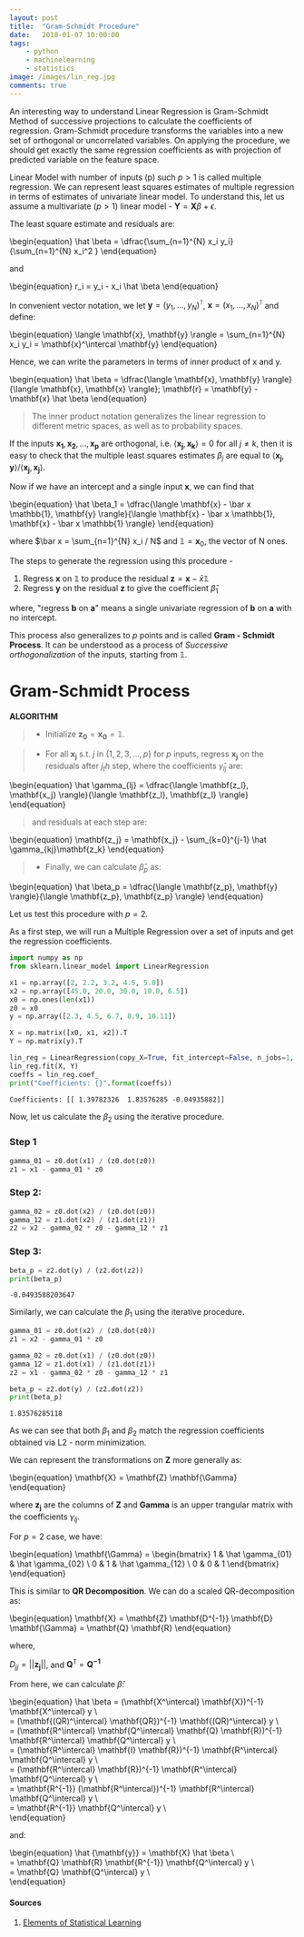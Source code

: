 ```yaml
---
layout: post
title:  "Gram-Schmidt Procedure"
date:   2018-01-07 10:00:00
tags:
    - python
    - machinelearning
    - statistics
image: /images/lin_reg.jpg
comments: true
---
```


An interesting way to understand Linear Regression is Gram-Schmidt Method of successive projections to calculate the coefficients of regression. Gram-Schmidt procedure transforms the variables into a new set of orthogonal or uncorrelated variables. On applying the procedure, we should get exactly the same regression coefficients as with projection of predicted variable on the feature space.

Linear Model with number of inputs (p) such $p > 1$ is called multiple regression. We can represent least squares estimates of multiple regression in terms of estimates of univariate linear model. To understand this, let us assume a multivariate $(p > 1)$ linear model - $\mathbf{Y} = \mathbf{X}\beta + \epsilon$.

The least square estimate and residuals are:

\begin{equation}
\hat \beta = \dfrac{\sum_{n=1}^{N} x_i y_i}{\sum_{n=1}^{N} x_i^2 }
\end{equation}

and

\begin{equation}
r_i = y_i - x_i \hat \beta
\end{equation}

In convenient vector notation, we let $\mathbf{y} = (y_1, ..., y_N)^\intercal$, $\mathbf{x} = (x_1, ..., x_N)^\intercal$ and define:

\begin{equation}
\langle \mathbf{x}, \mathbf{y} \rangle = \sum_{n=1}^{N} x_i y_i = \mathbf{x}^\intercal \mathbf{y}
\end{equation}

Hence, we can write the parameters in terms of inner product of x and y.

\begin{equation}
\hat \beta = \dfrac{\langle \mathbf{x}, \mathbf{y} \rangle}{\langle \mathbf{x}, \mathbf{x} \rangle};
\mathbf{r} = \mathbf{y} - \mathbf{x} \hat \beta
\end{equation}


> The inner product notation generalizes the linear regression to different metric spaces, as well as to probability spaces.


If the inputs $\mathbf{x_1}, \mathbf{x_2}, ..., \mathbf{x_p}$ are orthogonal, i.e. $\langle \mathbf{x_j}, \mathbf{x_k} \rangle = 0$ for all $j \neq k$, then it is easy to check that the multiple least squares estimates $\beta_j$ are equal to $\langle \mathbf{x_j}, \mathbf{y} \rangle / \langle \mathbf{x_j}, \mathbf{x_j} \rangle$.

Now if we have an intercept and a single input $\mathbf{x}$, we can find that

\begin{equation}
\hat \beta_1 = \dfrac{\langle \mathbf{x} - \bar x \mathbb{1}, \mathbf{y} \rangle}{\langle \mathbf{x} - \bar x \mathbb{1}, \mathbf{x} - \bar x \mathbb{1} \rangle}
\end{equation}

where $\bar x = \sum_{n=1}^{N} x_i / N$ and $\mathbb{1} = \mathbf{x}_0$, the vector of N ones.

The steps to generate the regression using this procedure -

1. Regress $\mathbf{x}$ on $\mathbb{1}$ to produce the residual $\mathbf{z} = \mathbf{x} - \bar x \mathbb{1}$
2. Regress $\mathbf{y}$ on the residual $\mathbf{z}$ to give the coefficient $\hat \beta_1$

where, "regress $\mathbf{b}$ on $\mathbf{a}$" means a single univariate regression of $\mathbf{b}$ on $\mathbf{a}$ with no intercept.

This process also generalizes to $p$ points and is called **Gram - Schmidt Process**. It can be understood as a process of *Successive orthogonalization* of the inputs, starting from $\mathbb{1}$.

# Gram-Schmidt Process

**ALGORITHM**

> - Initialize $\mathbf{z_0} = \mathbf{x_0} = \mathbb{1}$.

> - For all $\mathbf{x_j}$ s.t. $j$ in $\{1, 2, 3, ..., p\}$ for $p$ inputs, regress $\mathbf{x_j}$ on the residuals after $j_th$ step, where the coefficients $\hat \gamma_{lj}$ are:

\begin{equation}
\hat \gamma_{lj} = \dfrac{\langle \mathbf{z_l}, \mathbf{x_j} \rangle}{\langle \mathbf{z_l}, \mathbf{z_l} \rangle}
\end{equation}

> and residuals at each step are:

\begin{equation}
\mathbf{z_j} = \mathbf{x_j} - \sum_{k=0}^{j-1} \hat \gamma_{kj}\mathbf{z_k}
\end{equation}

> - Finally, we can calculate $\hat \beta_p$ as:

\begin{equation}
\hat \beta_p = \dfrac{\langle \mathbf{z_p}, \mathbf{y} \rangle}{\langle \mathbf{z_p}, \mathbf{z_p} \rangle}
\end{equation}

Let us test this procedure with $p = 2$.

As a first step, we will run a Multiple Regression over a set of inputs and get the regression coefficients.


```python
import numpy as np
from sklearn.linear_model import LinearRegression
```


```python
x1 = np.array([2, 2.2, 3.2, 4.5, 5.0])
x2 = np.array([45.0, 20.0, 30.0, 10.0, 6.5])
x0 = np.ones(len(x1))
z0 = x0
y = np.array([2.3, 4.5, 6.7, 8.9, 10.11])

X = np.matrix([x0, x1, x2]).T
Y = np.matrix(y).T

lin_reg = LinearRegression(copy_X=True, fit_intercept=False, n_jobs=1, normalize=False)
lin_reg.fit(X, Y)
coeffs = lin_reg.coef_
print("Coefficients: {}".format(coeffs))
```

    Coefficients: [[ 1.39782326  1.83576285 -0.04935882]]


Now, let us calculate the $\beta_2$ using the iterative procedure.

### Step 1


```python
gamma_01 = z0.dot(x1) / (z0.dot(z0))
z1 = x1 - gamma_01 * z0
```

### Step 2:


```python
gamma_02 = z0.dot(x2) / (z0.dot(z0))
gamma_12 = z1.dot(x2) / (z1.dot(z1))
z2 = x2 - gamma_02 * z0 - gamma_12 * z1
```

### Step 3:


```python
beta_p = z2.dot(y) / (z2.dot(z2))
print(beta_p)
```

    -0.0493588203647


Similarly, we can calculate the $\beta_1$ using the iterative procedure.


```python
gamma_01 = z0.dot(x2) / (z0.dot(z0))
z1 = x2 - gamma_01 * z0

gamma_02 = z0.dot(x1) / (z0.dot(z0))
gamma_12 = z1.dot(x1) / (z1.dot(z1))
z2 = x1 - gamma_02 * z0 - gamma_12 * z1

beta_p = z2.dot(y) / (z2.dot(z2))
print(beta_p)
```

    1.83576285118


As we can see that both $\beta_1$ and $\beta_2$ match the regression coefficients obtained via L2 - norm minimization.

We can represent the transformations on $\mathbf{Z}$ more generally as:

\begin{equation}
\mathbf{X} = \mathbf{Z} \mathbf{\Gamma}
\end{equation}

where $\mathbf{z_j}$ are the columns of $\mathbf{Z}$ and $\mathbf{Gamma}$ is an upper trangular matrix with the coefficients $\gamma_{lj}$.

For $p=2$ case, we have:

\begin{equation}
\mathbf{\Gamma} =
  \begin{bmatrix}
    1 & \hat \gamma_{01} & \hat \gamma_{02} \\
    0 & 1 & \hat \gamma_{12} \\
    0 & 0 & 1
  \end{bmatrix}
\end{equation}

This is similar to **QR Decomposition**. We can do a scaled QR-decomposition as:

\begin{equation}
\mathbf{X} = \mathbf{Z} \mathbf{D^{-1}} \mathbf{D} \mathbf{\Gamma} = \mathbf{Q} \mathbf{R}
\end{equation}

where,

$D_{jj} = ||\mathbf{z_j}||$, and
$\mathbf{Q^\intercal} = \mathbf{Q^{-1}}$

From here, we can calculate $\hat \beta$:

\begin{equation}
\hat \beta = (\mathbf{X^\intercal} \mathbf{X})^{-1} \mathbf{X^\intercal} y \\\
    = (\mathbf{(QR)^\intercal} \mathbf{QR})^{-1} \mathbf{(QR)^\intercal} y \\\
    = (\mathbf{R^\intercal} \mathbf{Q^\intercal} \mathbf{Q} \mathbf{R})^{-1} \mathbf{R^\intercal} \mathbf{Q^\intercal} y \\\
    = (\mathbf{R^\intercal} \mathbf{I} \mathbf{R})^{-1} \mathbf{R^\intercal} \mathbf{Q^\intercal} y \\\
    = (\mathbf{R^\intercal} \mathbf{R})^{-1} \mathbf{R^\intercal} \mathbf{Q^\intercal} y \\\
    = \mathbf{R^{-1}} (\mathbf{R^\intercal})^{-1} \mathbf{R^\intercal} \mathbf{Q^\intercal} y \\\
    = \mathbf{R^{-1}}  \mathbf{Q^\intercal} y \\\
\end{equation}


and:


\begin{equation}
\hat {\mathbf{y}} = \mathbf{X} \hat \beta \\\
    = \mathbf{Q} \mathbf{R} \mathbf{R^{-1}} \mathbf{Q^\intercal} y \\\
    = \mathbf{Q} \mathbf{Q^\intercal} y \\\
\end{equation}




#### Sources

1. [Elements of Statistical Learning](https://www.amazon.com/Elements-Statistical-Learning-Prediction-Statistics/dp/0387848576)
